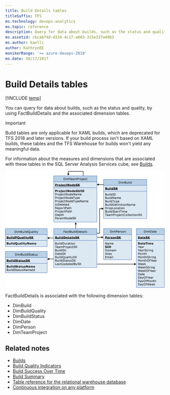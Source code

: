 ```yaml
---
title: Build Details tables
titleSuffix: TFS 
ms.technology: devops-analytics
ms.topic: reference
description: Query for data about builds, such as the status and quality.
ms.assetid: cbcabf4d-d334-4c17-a003-315e337a49b3
ms.author: kaelli
author: KathrynEE
monikerRange: '<= azure-devops-2019'
ms.date: 10/17/2017
---
```



# Build Details tables

[!INCLUDE [temp](../includes/tfs-report-platform-version.md)]

You can query for data about builds, such as the status and quality, by using FactBuildDetails and the associated dimension tables.  

> [!IMPORTANT]  
> Build tables are only applicable for XAML builds, which are deprecated for TFS 2018 and later versions. If your build process isn't based on XAML builds, these tables and the TFS Warehouse for builds won't yield any meaningful data.    

For information about the measures and dimensions that are associated with these tables in the SQL Server Analysis Services cube, see [Builds](perspective-build-analyze-report-build-details-coverage.md).  
  
 ![Tables for Builds](media/teamproj_factbuilddetails.png "TeamProj_FactBuildDetails")  
  
 FactBuildDetails is associated with the following dimension tables:  
  
-   DimBuild  
-   DimBuildQuality    
-   DimBuildStatus    
-   DimDate    
-   DimPerson    
-   DimTeamProject  
  
## Related notes
-  [Builds](perspective-build-analyze-report-build-details-coverage.md)   
-  [Build Quality Indicators](build-quality-indicators-report.md)   
-  [Build Success Over Time](build-success-over-time-report.md)   
-  [Build Summary](build-summary-report.md)   
-  [Table reference for the relational warehouse database](table-reference-relational-warehouse-database.md) 
- [Continuous integration on any platform](../../pipelines/overview.md) 

